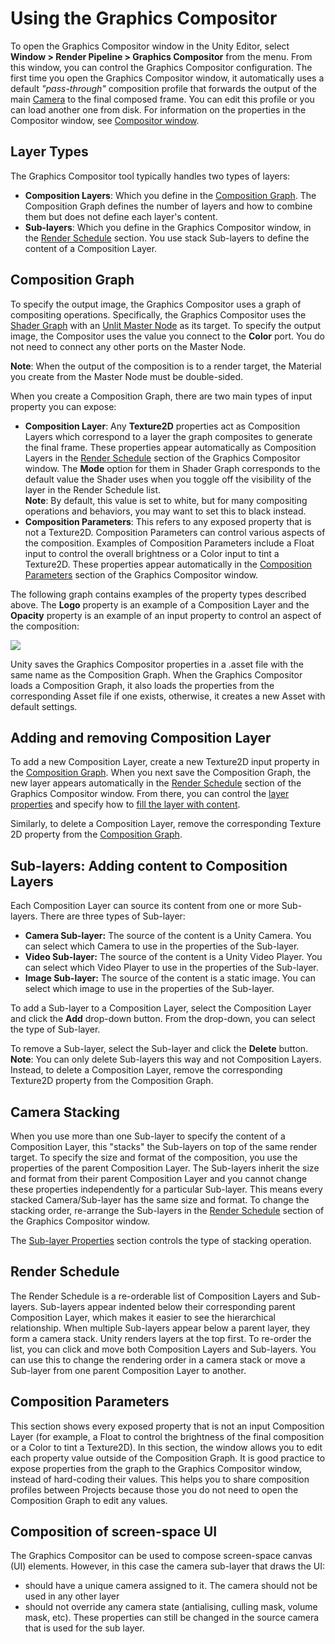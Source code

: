 # Using the Graphics Compositor
To open the Graphics Compositor window in the Unity Editor, select **Window > Render Pipeline > Graphics Compositor** from the menu. From this window, you can control the Graphics Compositor configuration. The first time you open the Graphics Compositor window, it automatically uses a default *"pass-through"* composition profile that forwards the output of the main [Camera](HDRP-Camera.md) to the final composed frame. You can edit this profile or you can load another one from disk. For information on the properties in the Compositor window, see [Compositor window](Compositor-User-Options.md).


## Layer Types
The Graphics Compositor tool typically handles two types of layers: 
- **Composition Layers**: Which you define in the [Composition Graph](#composition-graph). The Composition Graph defines the number of layers and how to combine them but does not define each layer's content.
- **Sub-layers**: Which you define in the Graphics Compositor window, in the [Render Schedule](#render-schedule) section. You use stack Sub-layers to define the content of a Composition Layer.


## Composition Graph
To specify the output image, the Graphics Compositor uses a graph of compositing operations. Specifically, the Graphics Compositor uses the [Shader Graph](https://docs.unity3d.com/Packages/com.unity.shadergraph@latest/index.html) with an [Unlit Master Node](https://docs.unity3d.com/Packages/com.unity.shadergraph@latest/index.html?subfolder=/manual/Unlit-Master-Node.html) as its target. To specify the output image, the Compositor uses the value you connect to the **Color** port. You do not need to connect any other ports on the Master Node.

**Note**: When the output of the composition is to a render target, the Material you create from the Master Node must be double-sided.

When you create a Composition Graph, there are two main types of input property you can expose:
- **Composition Layer**: Any **Texture2D** properties act as Composition Layers which correspond to a layer the graph composites to generate the final frame. These properties appear automatically as Composition Layers in the [Render Schedule](#render-schedule) section of the Graphics Compositor window. The **Mode** option for them in Shader Graph corresponds to the default value the Shader uses when you toggle off the visibility of the layer in the Render Schedule list.<br/> **Note**: By default, this value is set to white, but for many compositing operations and behaviors, you may want to set this to black instead.
- **Composition Parameters**: This refers to any exposed property that is not a Texture2D. Composition Parameters can control various aspects of the composition. Examples of Composition Parameters include a Float input to control the overall brightness or a Color input to tint a Texture2D. These properties appear automatically in the [Composition Parameters](#composition-parameters) section of the Graphics Compositor window.

The following graph contains examples of the property types described above. The **Logo** property is an example of a Composition Layer and the **Opacity** property is an example of an input property to control an aspect of the composition:

![](Images/Compositor-CompositorSimpleGraph.png)

Unity saves the Graphics Compositor properties in a .asset file with the same name as the Composition Graph. When the Graphics Compositor loads a Composition Graph, it also loads the properties from the corresponding Asset file if one exists, otherwise, it creates a new Asset with default settings.

## Adding and removing Composition Layer
To add a new Composition Layer, create a new Texture2D input property in the [Composition Graph](#composition-graph). When you next save the Composition Graph, the new layer appears automatically in the [Render Schedule](#render-schedule) section of the Graphics Compositor window. From there, you can control the [layer properties](Compositor-User-Options.md#composition-layer-properties) and specify how to [fill the layer with content](#Sub-layers:-adding-content-to-composition-layers). 

Similarly, to delete a Composition Layer, remove the corresponding Texture 2D property from the [Composition Graph](#composition-graph).

## Sub-layers: Adding content to Composition Layers
Each Composition Layer can source its content from one or more Sub-layers. There are three types of Sub-layer:
- **Camera Sub-layer:** The source of the content is a Unity Camera. You can select which Camera to use in the properties of the Sub-layer.
- **Video Sub-layer:** The source of the content is a Unity Video Player. You can select which Video Player to use in the properties of the Sub-layer.
- **Image Sub-layer:** The source of the content is a static image. You can select which image to use in the properties of the Sub-layer.

To add a Sub-layer to a Composition Layer, select the Composition Layer and click the **Add** drop-down button. From the drop-down, you can select the type of Sub-layer.

To remove a Sub-layer, select the Sub-layer and click the **Delete** button.<br/>**Note**: You can only delete Sub-layers this way and not Composition Layers. Instead, to delete a Composition Layer, remove the corresponding Texture2D property from the Composition Graph. 

## Camera Stacking
When you use more than one Sub-layer to specify the content of a Composition Layer, this "stacks" the Sub-layers on top of the same render target. To specify the size and format of the composition, you use the properties of the parent Composition Layer. The Sub-layers inherit the size and format from their parent Composition Layer and you cannot change these properties independently for a particular Sub-layer. This means every stacked Camera/Sub-layer has the same size and format. To change the stacking order, re-arrange the Sub-layers in the [Render Schedule](#render-schedule) section of the Graphics Compositor window.

The [Sub-layer Properties](Compositor-User-Options.md#Sub-layer-properties) section controls the type of stacking operation.

## Render Schedule
The Render Schedule is a re-orderable list of Composition Layers and Sub-layers. Sub-layers appear indented below their corresponding parent Composition Layer, which makes it easier to see the hierarchical relationship. When multiple Sub-layers appear below a parent layer, they form a camera stack. Unity renders layers at the top first. To re-order the list, you can click and move both Composition Layers and Sub-layers. You can use this to change the rendering order in a camera stack or move a Sub-layer from one parent Composition Layer to another.

## Composition Parameters
This section shows every exposed property that is not an input Composition Layer (for example, a Float to control the brightness of the final composition or a Color to tint a Texture2D). In this section, the window allows you to edit each property value outside of the Composition Graph. It is good practice to expose properties from the graph to the Graphics Compositor window, instead of hard-coding their values. This helps you to share composition profiles between Projects because those you do not need to open the Composition Graph to edit any values.

## Composition of screen-space UI
The Graphics Compositor can be used to compose screen-space canvas (UI) elements. However, in this case the camera sub-layer that draws the UI:
- should have a unique camera assigned to it. The camera should not be used in any other layer
- should not override any camera state (antialising, culling mask, volume mask, etc). These properties can still be changed in the source camera that is used for the sub layer.